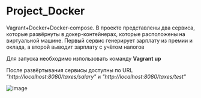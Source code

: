 # Project_Docker
Vagrant+Docker+Docker-compose.
В проекте представлены два сервиса, которые развёрнуты в докер-контейнерах, которые расположены на виртуальной машине.
Первый сервис генерирует зарплату из премии и оклада, а второй выводит зарплату с учётом налогов

Для запуска необходимо изпользовать команду **Vagrant up**

После развёртывания сервисы доступны по URL *"http://localhost:8080/taxes/salary"* и *"http://localhost:8080/taxes/test"*

![image](https://user-images.githubusercontent.com/61913044/212646447-30fc3603-8eb6-4b1f-ae3b-82dde50ef570.png)
